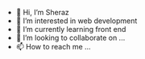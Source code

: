 - 👋 Hi, I’m Sheraz
- 👀 I’m interested in web development 
- 🌱 I’m currently learning front end 
- 💞️ I’m looking to collaborate on ...
- 📫 How to reach me ...

<!---
Sheri123-bot/Sheri123-bot is a ✨ special ✨ repository because its `README.md` (this file) appears on your GitHub profile.
You can click the Preview link to take a look at your changes.
--->

